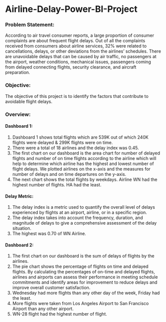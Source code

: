 # Airline-Delay-Power-BI-Project

### Problem Statement:
According to air travel consumer reports, a large proportion of consumer complaints are
about frequent flight delays.
Out of all the complaints received from consumers about airline services, 32% were
related to cancellations, delays, or other deviations from the airlines’ schedules.
There are unavoidable delays that can be caused by air traffic, no passengers at the
airport, weather conditions, mechanical issues, passengers coming from delayed
connecting flights, security clearance, and aircraft preparation.

### Objective:
The objective of this project is to identify the factors that contribute to avoidable flight delays.

### Overview:
#### Dashboard 1:
1. Dashboard 1 shows total flights which are 539K out of which 240K flights were delayed & 299K flights were on time. 
2. There were a total of 18 airlines and the delay index was 0.45.
3. The first chart on our dashboard is the area chart for number of delayed flights and number of on time flights according to the airline which will help to determine which airline has the highest and lowest number of flight delays. We plotted airlines on the x-axis and the measures for number of delays and on time departures on the y-axis.
4. The next chart shows the total flights by weekdays. Airline WN had the highest number of flights. HA had the least.

#### Delay Metric:
1. The delay index is a metric used to quantify the overall level of delays experienced by flights at an airport, airline, or in a specific region.
2. The delay index takes into account the frequency, duration, and magnitude of delays to give a comprehensive assessment of the delay situation.
3. The highest was 0.70 of WN Airline.

#### Dashboard 2:
1. The first chart on our dashboard is the sum of delays of flights by the airlines.
2. The pie chart shows the percentage of flights on time and delayed flights. By calculating the percentages of on-time and delayed flights, airlines and airports can assess their performance in meeting schedule commitments and identify areas for improvement to reduce delays and
improve overall customer satisfaction.
3. Wednesday had more flights than any other day of the week, Friday had the least.
4. More flights were taken from Los Angeles Airport to San Francisco Airport than any other airport.
5. WN-28 flight had the highest number of flight.
